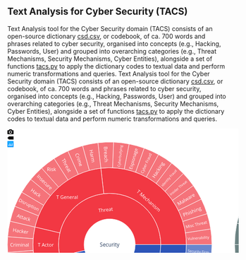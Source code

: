 ## Text Analysis for Cyber Security (TACS)

Text Analysis tool for the Cyber Security domain (TACS) consists of an open-source dictionary [csd.csv](csd.csv), or codebook, of ca. 700 words and phrases related to cyber security, organised into concepts (e.g., Hacking, Passwords, User) and grouped into overarching categories (e.g., Threat Mechanisms, Security Mechanisms, Cyber Entities), alongside a set of functions [tacs.py](tacs.py) to apply the dictionary codes to textual data and perform numeric transformations and queries.		 Text Analysis tool for the Cyber Security domain (TACS) consists of an open-source dictionary [csd.csv](csd.csv), or codebook, of ca. 700 words and phrases related to cyber security, organised into concepts (e.g., Hacking, Passwords, User) and grouped into overarching categories (e.g., Threat Mechanisms, Security Mechanisms, Cyber Entities), alongside a set of functions [tacs.py](tacs.py) to apply the dictionary codes to textual data and perform numeric transformations and queries.
<html>
<div id="17183908-bded-44b8-b2ec-45ca792be90b" class="plotly-graph-div js-plotly-plot" style="width:525px; height:100%;"><div class="plot-container plotly"><div class="svg-container" style="position: relative; width: 100%; height: 100%;"><svg class="main-svg" xmlns="http://www.w3.org/2000/svg" xmlns:xlink="http://www.w3.org/1999/xlink" width="980" height="525" style="background-color: white; background-position: initial initial; background-repeat: initial initial;"><defs id="defs-e4d3f1"><g class="clips"></g><g class="gradients"></g></defs><g class="bglayer"></g><g class="draglayer"></g><g class="layer-below"><g class="imagelayer"></g><g class="shapelayer"></g></g><g class="cartesianlayer"></g><g class="polarlayer"></g><g class="ternarylayer"></g><g class="geolayer"></g><g class="funnelarealayer"></g><g class="pielayer"></g><g class="treemaplayer"></g><g class="sunburstlayer"><g class="trace sunburst" stroke-linejoin="round" style="opacity: 1;"><g class="slice"><path class="surface" d="M232.1052631578947,262.5A0,0 0,1,0 232.1052631578947,262.5A0,0 0,1,0 232.1052631578947,262.5ZM290.1315789473684,262.5A58.02631578947368,58.02631578947368 0,1,1 174.07894736842104,262.5A58.02631578947368,58.02631578947368 0,1,1 290.1315789473684,262.5Z" style="pointer-events: all; stroke-width: 1px; fill: rgb(0, 0, 0); fill-opacity: 0; stroke: rgb(255, 255, 255); stroke-opacity: 1;"></path><g class="slicetext"><text data-notex="1" class="slicetext" text-anchor="middle" data-unformatted="Security" data-math="N" x="0" y="0" style="font-family: &quot;Open Sans&quot;, verdana, arial, sans-serif; font-size: 12px; fill: rgb(42, 63, 95); fill-opacity: 1; white-space: pre;" transform="translate(232.1052631578947,267.2734375)">Security</text></g></g><g class="slice cursor-pointer"><path class="surface" d="M290.1315789473684,262.5L348.1578947368421,262.5A116.05263157894736,116.05263157894736 0,1,0 119.10534686049985,288.94299932270627L175.60530500919728,275.72149966135316A58.02631578947368,58.02631578947368 0,1,1 290.1315789473684,262.5Z" style="pointer-events: all; stroke-width: 1px; fill: rgb(242, 56, 67); fill-opacity: 1; stroke: rgb(255, 255, 255); stroke-opacity: 1;"></path><g class="slicetext"><text data-notex="1" class="slicetext" text-anchor="middle" data-unformatted="Threat" data-math="N" x="0" y="0" style="font-family: &quot;Open Sans&quot;, verdana, arial, sans-serif; font-size: 11px; fill: rgb(255, 255, 255); fill-opacity: 1; white-space: pre;" transform="translate(223.44366408869288,187.4721519381339)rotate(-6.585365853658573)">Threat</text></g></g><g class="slice cursor-pointer"><path class="surface" d="M175.60530500919728,275.72149966135316L119.10534686049985,288.94299932270627A116.05263157894736,116.05263157894736 0,0,0 348.1578947368421,262.49999999999994L290.1315789473684,262.49999999999994A58.02631578947368,58.02631578947368 0,0,1 175.60530500919728,275.72149966135316Z" style="pointer-events: all; stroke-width: 1px; fill: rgb(44, 84, 184); fill-opacity: 1; stroke: rgb(255, 255, 255); stroke-opacity: 1;"></path><g class="slicetext"><text data-notex="1" class="slicetext" text-anchor="middle" data-unformatted="Safety" data-math="N" x="0" y="0" style="font-family: &quot;Open Sans&quot;, verdana, arial, sans-serif; font-size: 11px; fill: rgb(255, 255, 255); fill-opacity: 1; white-space: pre;" transform="translate(242.08724814487397,353.47300754947696)">Safety</text></g></g><g class="slice cursor-pointer"><path class="surface" d="M348.1578947368421,262.5L406.1842105263157,262.5A174.07894736842104,174.07894736842104 0,0,0 212.14129318393628,89.56960990104605L218.79594984192244,147.21307326736405A116.05263157894736,116.05263157894736 0,0,1 348.1578947368421,262.5Z" style="pointer-events: all; stroke-width: 1px; fill: rgb(242, 56, 67); fill-opacity: 1; stroke: rgb(255, 255, 255); stroke-opacity: 1;"></path><g class="slicetext"><text data-notex="1" class="slicetext" text-anchor="middle" data-unformatted="T Mechanism" data-math="N" x="0" y="0" style="font-family: &quot;Open Sans&quot;, verdana, arial, sans-serif; font-size: 11px; fill: rgb(255, 255, 255); fill-opacity: 1; white-space: pre;" transform="translate(317.98180969719647,166.13905608355222)rotate(41.70731707317077)">T Mechanism</text></g></g><g class="slice cursor-pointer"><path class="surface" d="M218.79594984192244,147.21307326736405L212.14129318393628,89.56960990104605A174.07894736842104,174.07894736842104 0,0,0 62.60538871180239,222.8355010159407L119.10534686049984,236.05700067729381A116.05263157894736,116.05263157894736 0,0,1 218.79594984192244,147.21307326736405Z" style="pointer-events: all; stroke-width: 1px; fill: rgb(242, 56, 67); fill-opacity: 1; stroke: rgb(255, 255, 255); stroke-opacity: 1;"></path><g class="slicetext"><text data-notex="1" class="slicetext" text-anchor="middle" data-unformatted="T General" data-math="N" x="0" y="0" style="font-family: &quot;Open Sans&quot;, verdana, arial, sans-serif; font-size: 11px; fill: rgb(255, 255, 255); fill-opacity: 1; white-space: pre;" transform="translate(135.58926520624524,158.70848002273834)">T General</text></g></g><g class="slice cursor-pointer"><path class="surface" d="M119.10534686049984,236.05700067729381L62.60538871180239,222.8355010159407A174.07894736842104,174.07894736842104 0,0,0 62.60538871180242,302.1644989840594L119.10534686049985,288.94299932270627A116.05263157894736,116.05263157894736 0,0,1 119.10534686049984,236.05700067729381Z" style="pointer-events: all; stroke-width: 1px; fill: rgb(242, 56, 67); fill-opacity: 1; stroke: rgb(255, 255, 255); stroke-opacity: 1;"></path><g class="slicetext"><text data-notex="1" class="slicetext" text-anchor="middle" data-unformatted="T Actor" data-math="N" x="0" y="0" style="font-family: &quot;Open Sans&quot;, verdana, arial, sans-serif; font-size: 11px; fill: rgb(255, 255, 255); fill-opacity: 1; white-space: pre;" transform="translate(87.03947368421052,267.00781250000006)">T Actor</text></g></g><g class="slice cursor-pointer"><path class="surface" d="M119.10534686049985,288.94299932270627L62.60538871180242,302.1644989840594A174.07894736842104,174.07894736842104 0,0,0 290.94688554400653,426.33266887854734L271.3330114153026,371.72177925236485A116.05263157894736,116.05263157894736 0,0,1 119.10534686049985,288.94299932270627Z" style="pointer-events: all; stroke-width: 1px; fill: rgb(44, 84, 184); fill-opacity: 1; stroke: rgb(255, 255, 255); stroke-opacity: 1;"></path><g class="slicetext"><text data-notex="1" class="slicetext" text-anchor="middle" data-unformatted="S Mechanism" data-math="N" x="0" y="0" style="font-family: &quot;Open Sans&quot;, verdana, arial, sans-serif; font-size: 11px; fill: rgb(255, 255, 255); fill-opacity: 1; white-space: pre;" transform="translate(166.18205927744182,383.7307716448466)rotate(28.536585365853625)">S Mechanism</text></g></g><g class="slice cursor-pointer"><path class="surface" d="M271.3330114153026,371.72177925236485L290.94688554400653,426.33266887854734A174.07894736842104,174.07894736842104 0,0,0 398.0715035116675,315.0232042028208L342.74942339374326,297.5154694685472A116.05263157894736,116.05263157894736 0,0,1 271.3330114153026,371.72177925236485Z" style="pointer-events: all; stroke-width: 1px; fill: rgb(44, 84, 184); fill-opacity: 1; stroke: rgb(255, 255, 255); stroke-opacity: 1;"></path><g class="slicetext"><text data-notex="1" class="slicetext" text-anchor="middle" data-unformatted="S General" data-math="N" x="0" y="0" style="font-family: &quot;Open Sans&quot;, verdana, arial, sans-serif; font-size: 11px; fill: rgb(255, 255, 255); fill-opacity: 1; white-space: pre;" transform="translate(336.62829696642996,367.60114567413757)">S General</text></g></g><g class="slice cursor-pointer"><path class="surface" d="M342.74942339374326,297.5154694685472L398.0715035116675,315.0232042028208A174.07894736842104,174.07894736842104 0,0,0 406.1842105263157,262.4999999999999L348.1578947368421,262.49999999999994A116.05263157894736,116.05263157894736 0,0,1 342.74942339374326,297.5154694685472Z" style="pointer-events: all; stroke-width: 1px; fill: rgb(44, 84, 184); fill-opacity: 1; stroke: rgb(255, 255, 255); stroke-opacity: 1;"></path><g class="slicetext"><text data-notex="1" class="slicetext" text-anchor="middle" data-unformatted="S Actor" data-math="N" x="0" y="0" style="font-family: &quot;Open Sans&quot;, verdana, arial, sans-serif; font-size: 11px; fill: rgb(255, 255, 255); fill-opacity: 1; white-space: pre;" transform="translate(381.36039065583714,290.0616824647676)">S Actor</text></g></g><g class="slice"><path class="surface" d="M406.1842105263157,262.5L464.2105263157894,262.5A232.1052631578947,232.1052631578947 0,0,0 461.4903509932282,227.06929771551387L404.14407903439485,235.92697328663542A174.07894736842104,174.07894736842104 0,0,1 406.1842105263157,262.5Z" style="pointer-events: all; stroke-width: 1px; fill: rgb(242, 56, 67); fill-opacity: 1; stroke: rgb(255, 255, 255); stroke-opacity: 1; opacity: 0.7;"></path><g class="slicetext"><text data-notex="1" class="slicetext" text-anchor="middle" data-unformatted="Vulnerability " data-math="N" x="0" y="0" style="font-family: &quot;Open Sans&quot;, verdana, arial, sans-serif; font-size: 11px; fill: rgb(255, 255, 255); fill-opacity: 1; white-space: pre;" transform="translate(434.8371974787005,250.42229852428466)scale(0.7712643327585187)rotate(-4.3902439024390105)">Vulnerability </text></g></g><g class="slice"><path class="surface" d="M404.14407903439485,235.92697328663542L461.4903509932282,227.06929771551387A232.1052631578947,232.1052631578947 0,0,0 453.3935836295917,192.46906106290538L398.0715035116675,209.97679579717902A174.07894736842104,174.07894736842104 0,0,1 404.14407903439485,235.92697328663542Z" style="pointer-events: all; stroke-width: 1px; fill: rgb(242, 56, 67); fill-opacity: 1; stroke: rgb(255, 255, 255); stroke-opacity: 1; opacity: 0.7;"></path><g class="slicetext"><text data-notex="1" class="slicetext" text-anchor="middle" data-unformatted="Misc Threat " data-math="N" x="0" y="0" style="font-family: &quot;Open Sans&quot;, verdana, arial, sans-serif; font-size: 11px; fill: rgb(255, 255, 255); fill-opacity: 1; white-space: pre;" transform="translate(430.67726945889325,219.89464122292756)scale(0.8342595286986969)rotate(-13.170731707317032)">Misc Threat </text></g></g><g class="slice"><path class="surface" d="M398.0715035116675,209.97679579717902L453.3935836295917,192.46906106290538A232.1052631578947,232.1052631578947 0,0,0 440.1100055893818,159.51029026351094L388.10881998151,185.2577176976332A174.07894736842104,174.07894736842104 0,0,1 398.0715035116675,209.97679579717902Z" style="pointer-events: all; stroke-width: 1px; fill: rgb(242, 56, 67); fill-opacity: 1; stroke: rgb(255, 255, 255); stroke-opacity: 1; opacity: 0.7;"></path><g class="slicetext"><text data-notex="1" class="slicetext" text-anchor="middle" data-unformatted="Phishing " data-math="N" x="0" y="0" style="font-family: &quot;Open Sans&quot;, verdana, arial, sans-serif; font-size: 11px; fill: rgb(255, 255, 255); fill-opacity: 1; white-space: pre;" transform="translate(422.09878461540353,190.78589371281282)rotate(-21.951219512195166)">Phishing </text></g></g><g class="slice"><path class="surface" d="M388.10881998151,185.2577176976332L440.1100055893818,159.51029026351094A232.1052631578947,232.1052631578947 0,0,0 421.9509726832223,128.96551097030965L374.4895453018904,162.34913322773224A174.07894736842104,174.07894736842104 0,0,1 388.10881998151,185.2577176976332Z" style="pointer-events: all; stroke-width: 1px; fill: rgb(242, 56, 67); fill-opacity: 1; stroke: rgb(255, 255, 255); stroke-opacity: 1; opacity: 0.7;"></path><g class="slicetext"><text data-notex="1" class="slicetext" text-anchor="middle" data-unformatted="Malware " data-math="N" x="0" y="0" style="font-family: &quot;Open Sans&quot;, verdana, arial, sans-serif; font-size: 11px; fill: rgb(255, 255, 255); fill-opacity: 1; white-space: pre;" transform="translate(408.9241510098449,162.62450257249662)rotate(-30.731707317073187)">Malware </text></g></g><g class="slice"><path class="surface" d="M374.4895453018904,162.34913322773224L421.9509726832223,128.96551097030965A232.1052631578947,232.1052631578947 0,0,0 399.34211725155103,101.5506669213797L357.53290372813694,141.78800019103477A174.07894736842104,174.07894736842104 0,0,1 374.4895453018904,162.34913322773224Z" style="pointer-events: all; stroke-width: 1px; fill: rgb(242, 56, 67); fill-opacity: 1; stroke: rgb(255, 255, 255); stroke-opacity: 1; opacity: 0.7;"></path><g class="slicetext"><text data-notex="1" class="slicetext" text-anchor="middle" data-unformatted="Insider Threat " data-math="N" x="0" y="0" style="font-family: &quot;Open Sans&quot;, verdana, arial, sans-serif; font-size: 11px; fill: rgb(255, 255, 255); fill-opacity: 1; white-space: pre;" transform="translate(390.7357389786123,135.68303759988248)scale(0.6853716861606024)rotate(-39.51219512195121)">Insider Threat </text></g></g><g class="slice"><path class="surface" d="M357.53290372813694,141.78800019103477L399.34211725155103,101.5506669213797A232.1052631578947,232.1052631578947 0,0,0 372.81337170330914,77.90833882548367L337.63634456695553,124.05625411911277A174.07894736842104,174.07894736842104 0,0,1 357.53290372813694,141.78800019103477Z" style="pointer-events: all; stroke-width: 1px; fill: rgb(242, 56, 67); fill-opacity: 1; stroke: rgb(255, 255, 255); stroke-opacity: 1; opacity: 0.7;"></path><g class="slicetext"><text data-notex="1" class="slicetext" text-anchor="middle" data-unformatted="Identity Fraud " data-math="N" x="0" y="0" style="font-family: &quot;Open Sans&quot;, verdana, arial, sans-serif; font-size: 11px; fill: rgb(255, 255, 255); fill-opacity: 1; white-space: pre;" transform="translate(369.51061387328957,112.9475311476847)scale(0.6831043200319636)rotate(-48.29268292682923)">Identity Fraud </text></g></g><g class="slice"><path class="surface" d="M337.63634456695553,124.05625411911277L372.81337170330914,77.90833882548367A232.1052631578947,232.1052631578947 0,0,0 342.98654734942517,58.59268281488127L315.26622630154253,109.56951211116095A174.07894736842104,174.07894736842104 0,0,1 337.63634456695553,124.05625411911277Z" style="pointer-events: all; stroke-width: 1px; fill: rgb(242, 56, 67); fill-opacity: 1; stroke: rgb(255, 255, 255); stroke-opacity: 1; opacity: 0.7;"></path><g class="slicetext"><text data-notex="1" class="slicetext" text-anchor="middle" data-unformatted="Hacking " data-math="N" x="0" y="0" style="font-family: &quot;Open Sans&quot;, verdana, arial, sans-serif; font-size: 11px; fill: rgb(255, 255, 255); fill-opacity: 1; white-space: pre;" transform="translate(346.24481158264274,94.5411544032716)rotate(-57.073170731707364)">Hacking </text></g></g><g class="slice"><path class="surface" d="M315.26622630154253,109.56951211116095L342.98654734942517,58.59268281488127A232.1052631578947,232.1052631578947 0,0,0 310.56075967271033,44.05644149527018L290.9468855440064,98.66733112145263A174.07894736842104,174.07894736842104 0,0,1 315.26622630154253,109.56951211116095Z" style="pointer-events: all; stroke-width: 1px; fill: rgb(242, 56, 67); fill-opacity: 1; stroke: rgb(255, 255, 255); stroke-opacity: 1; opacity: 0.7;"></path><g class="slicetext"><text data-notex="1" class="slicetext" text-anchor="middle" data-unformatted="Cyber Fraud " data-math="N" x="0" y="0" style="font-family: &quot;Open Sans&quot;, verdana, arial, sans-serif; font-size: 11px; fill: rgb(255, 255, 255); fill-opacity: 1; white-space: pre;" transform="translate(318.4078733966647,78.65779727973928)scale(0.786937041611538)rotate(-65.85365853658539)">Cyber Fraud </text></g></g><g class="slice"><path class="surface" d="M290.9468855440064,98.66733112145263L310.56075967271033,44.05644149527018A232.1052631578947,232.1052631578947 0,0,0 276.29604165348354,34.64033204283527L265.24834702958634,91.60524903212644A174.07894736842104,174.07894736842104 0,0,1 290.9468855440064,98.66733112145263Z" style="pointer-events: all; stroke-width: 1px; fill: rgb(242, 56, 67); fill-opacity: 1; stroke: rgb(255, 255, 255); stroke-opacity: 1; opacity: 0.7;"></path><g class="slicetext"><text data-notex="1" class="slicetext" text-anchor="middle" data-unformatted="Espionage " data-math="N" x="0" y="0" style="font-family: &quot;Open Sans&quot;, verdana, arial, sans-serif; font-size: 11px; fill: rgb(255, 255, 255); fill-opacity: 1; white-space: pre;" transform="translate(289.97696419779476,67.82890237213279)scale(0.9358752458842456)rotate(-74.6341463414634)">Espionage </text></g></g><g class="slice"><path class="surface" d="M265.24834702958634,91.60524903212644L276.29604165348354,34.64033204283527A232.1052631578947,232.1052631578947 0,0,0 240.99552924068715,30.56506008241729L238.77296271998904,88.54879506181297A174.07894736842104,174.07894736842104 0,0,1 265.24834702958634,91.60524903212644Z" style="pointer-events: all; stroke-width: 1px; fill: rgb(242, 56, 67); fill-opacity: 1; stroke: rgb(255, 255, 255); stroke-opacity: 1; opacity: 0.7;"></path><g class="slicetext"><text data-notex="1" class="slicetext" text-anchor="middle" data-unformatted="Cyberbullying " data-math="N" x="0" y="0" style="font-family: &quot;Open Sans&quot;, verdana, arial, sans-serif; font-size: 11px; fill: rgb(255, 255, 255); fill-opacity: 1; white-space: pre;" transform="translate(258.56811546035914,61.1399467317939)scale(0.7089008540323118)rotate(-83.41463414634143)">Cyberbullying </text></g></g><g class="slice"><path class="surface" d="M238.77296271998904,88.54879506181297L240.99552924068715,30.56506008241729A232.1052631578947,232.1052631578947 0,0,0 205.48663652595025,31.926146534728048L212.14129318393637,89.56960990104605A174.07894736842104,174.07894736842104 0,0,1 238.77296271998904,88.54879506181297Z" style="pointer-events: all; stroke-width: 1px; fill: rgb(242, 56, 67); fill-opacity: 1; stroke: rgb(255, 255, 255); stroke-opacity: 1; opacity: 0.7;"></path><g class="slicetext"><text data-notex="1" class="slicetext" text-anchor="middle" data-unformatted="Breach " data-math="N" x="0" y="0" style="font-family: &quot;Open Sans&quot;, verdana, arial, sans-serif; font-size: 11px; fill: rgb(255, 255, 255); fill-opacity: 1; white-space: pre;" transform="translate(219.82528650889512,59.82117993816758)rotate(87.80487804878055)">Breach </text></g></g><g class="slice"><path class="surface" d="M212.14129318393628,89.56960990104605L205.48663652595013,31.926146534728076A232.1052631578947,232.1052631578947 0,0,0 170.60166185856428,38.69168868692887L185.97756218339688,94.64376651519666A174.07894736842104,174.07894736842104 0,0,1 212.14129318393628,89.56960990104605Z" style="pointer-events: all; stroke-width: 1px; fill: rgb(242, 56, 67); fill-opacity: 1; stroke: rgb(255, 255, 255); stroke-opacity: 1; opacity: 0.7;"></path><g class="slicetext"><text data-notex="1" class="slicetext" text-anchor="middle" data-unformatted="Harm " data-math="N" x="0" y="0" style="font-family: &quot;Open Sans&quot;, verdana, arial, sans-serif; font-size: 11px; fill: rgb(255, 255, 255); fill-opacity: 1; white-space: pre;" transform="translate(189.03925103326085,64.11652464994586)rotate(79.02439024390242)">Harm </text></g></g><g class="slice"><path class="surface" d="M185.97756218339688,94.64376651519666L170.60166185856428,38.69168868692887A232.1052631578947,232.1052631578947 0,0,0 137.1582794775995,50.703107965179726L160.8950253976733,103.6523309738848A174.07894736842104,174.07894736842104 0,0,1 185.97756218339688,94.64376651519666Z" style="pointer-events: all; stroke-width: 1px; fill: rgb(242, 56, 67); fill-opacity: 1; stroke: rgb(255, 255, 255); stroke-opacity: 1; opacity: 0.7;"></path><g class="slicetext"><text data-notex="1" class="slicetext" text-anchor="middle" data-unformatted="Crime " data-math="N" x="0" y="0" style="font-family: &quot;Open Sans&quot;, verdana, arial, sans-serif; font-size: 11px; fill: rgb(255, 255, 255); fill-opacity: 1; white-space: pre;" transform="translate(159.25507289724982,72.99934737338182)rotate(70.2439024390244)">Crime </text></g></g><g class="slice"><path class="surface" d="M160.8950253976733,103.6523309738848L137.1582794775995,50.703107965179726A232.1052631578947,232.1052631578947 0,0,0 105.94037392076922,67.67886688200528L137.48159623005057,116.38415016150395A174.07894736842104,174.07894736842104 0,0,1 160.8950253976733,103.6523309738848Z" style="pointer-events: all; stroke-width: 1px; fill: rgb(242, 56, 67); fill-opacity: 1; stroke: rgb(255, 255, 255); stroke-opacity: 1; opacity: 0.7;"></path><g class="slicetext"><text data-notex="1" class="slicetext" text-anchor="middle" data-unformatted="Threat " data-math="N" x="0" y="0" style="font-family: &quot;Open Sans&quot;, verdana, arial, sans-serif; font-size: 11px; fill: rgb(255, 255, 255); fill-opacity: 1; white-space: pre;" transform="translate(131.17258599638382,86.32397036461661)rotate(61.463414634146375)">Threat </text></g></g><g class="slice"><path class="surface" d="M137.48159623005057,116.38415016150395L105.94037392076922,67.67886688200528A232.1052631578947,232.1052631578947 0,0,0 77.67966643525565,89.2210680363813L116.28606561591542,132.54080102728597A174.07894736842104,174.07894736842104 0,0,1 137.48159623005057,116.38415016150395Z" style="pointer-events: all; stroke-width: 1px; fill: rgb(242, 56, 67); fill-opacity: 1; stroke: rgb(255, 255, 255); stroke-opacity: 1; opacity: 0.7;"></path><g class="slicetext"><text data-notex="1" class="slicetext" text-anchor="middle" data-unformatted="Risk " data-math="N" x="0" y="0" style="font-family: &quot;Open Sans&quot;, verdana, arial, sans-serif; font-size: 11px; fill: rgb(255, 255, 255); fill-opacity: 1; white-space: pre;" transform="translate(101.40236389464579,95.54175027557915)">Risk </text></g></g><g class="slice"><path class="surface" d="M116.28606561591542,132.54080102728597L77.67966643525565,89.2210680363813A232.1052631578947,232.1052631578947 0,0,0 53.03856405185434,114.82478049157214L97.80523882836442,151.74358536867908A174.07894736842104,174.07894736842104 0,0,1 116.28606561591542,132.54080102728597Z" style="pointer-events: all; stroke-width: 1px; fill: rgb(242, 56, 67); fill-opacity: 1; stroke: rgb(255, 255, 255); stroke-opacity: 1; opacity: 0.7;"></path><g class="slicetext"><text data-notex="1" class="slicetext" text-anchor="middle" data-unformatted="Insecure " data-math="N" x="0" y="0" style="font-family: &quot;Open Sans&quot;, verdana, arial, sans-serif; font-size: 11px; fill: rgb(255, 255, 255); fill-opacity: 1; white-space: pre;" transform="translate(82.69081599799541,124.95933206064704)rotate(43.90243902439022)">Insecure </text></g></g><g class="slice"><path class="surface" d="M97.80523882836442,151.74358536867908L53.03856405185434,114.82478049157214A232.1052631578947,232.1052631578947 0,0,0 32.5946333256023,143.8898749283285L82.47229078367539,173.54240619624636A174.07894736842104,174.07894736842104 0,0,1 97.80523882836442,151.74358536867908Z" style="pointer-events: all; stroke-width: 1px; fill: rgb(242, 56, 67); fill-opacity: 1; stroke: rgb(255, 255, 255); stroke-opacity: 1; opacity: 0.7;"></path><g class="slicetext"><text data-notex="1" class="slicetext" text-anchor="middle" data-unformatted="Hack " data-math="N" x="0" y="0" style="font-family: &quot;Open Sans&quot;, verdana, arial, sans-serif; font-size: 11px; fill: rgb(255, 255, 255); fill-opacity: 1; white-space: pre;" transform="translate(63.5335769217223,149.44057382962288)rotate(35.1219512195122)">Hack </text></g></g><g class="slice"><path class="surface" d="M82.47229078367539,173.54240619624636L32.5946333256023,143.8898749283285A232.1052631578947,232.1052631578947 0,0,0 16.827062665250708,175.7350901674846L70.64661278841169,197.42631762561345A174.07894736842104,174.07894736842104 0,0,1 82.47229078367539,173.54240619624636Z" style="pointer-events: all; stroke-width: 1px; fill: rgb(242, 56, 67); fill-opacity: 1; stroke: rgb(255, 255, 255); stroke-opacity: 1; opacity: 0.7;"></path><g class="slicetext"><text data-notex="1" class="slicetext" text-anchor="middle" data-unformatted="Disruption " data-math="N" x="0" y="0" style="font-family: &quot;Open Sans&quot;, verdana, arial, sans-serif; font-size: 11px; fill: rgb(255, 255, 255); fill-opacity: 1; white-space: pre;" transform="translate(48.284597421768396,176.15221411866406)scale(0.92793663674548)rotate(26.341463414634177)">Disruption </text></g></g><g class="slice"><path class="surface" d="M70.64661278841169,197.42631762561345L16.827062665250708,175.7350901674846A232.1052631578947,232.1052631578947 0,0,0 6.105430563105017,209.6140013545874L62.60538871180242,222.83550101594057A174.07894736842104,174.07894736842104 0,0,1 70.64661278841169,197.42631762561345Z" style="pointer-events: all; stroke-width: 1px; fill: rgb(242, 56, 67); fill-opacity: 1; stroke: rgb(255, 255, 255); stroke-opacity: 1; opacity: 0.7;"></path><g class="slicetext"><text data-notex="1" class="slicetext" text-anchor="middle" data-unformatted="Attack " data-math="N" x="0" y="0" style="font-family: &quot;Open Sans&quot;, verdana, arial, sans-serif; font-size: 11px; fill: rgb(255, 255, 255); fill-opacity: 1; white-space: pre;" transform="translate(37.219460278559,205.55280672875696)rotate(17.560975609756156)">Attack </text></g></g><g class="slice"><path class="surface" d="M62.60538871180239,222.8355010159407L6.10543056310496,209.6140013545876A232.1052631578947,232.1052631578947 0,0,0 0.681042988405494,244.732515525845L58.5370980307778,249.17438664438373A174.07894736842104,174.07894736842104 0,0,1 62.60538871180239,222.8355010159407Z" style="pointer-events: all; stroke-width: 1px; fill: rgb(242, 56, 67); fill-opacity: 1; stroke: rgb(255, 255, 255); stroke-opacity: 1; opacity: 0.7;"></path><g class="slicetext"><text data-notex="1" class="slicetext" text-anchor="middle" data-unformatted="Hacker " data-math="N" x="0" y="0" style="font-family: &quot;Open Sans&quot;, verdana, arial, sans-serif; font-size: 11px; fill: rgb(255, 255, 255); fill-opacity: 1; white-space: pre;" transform="translate(30.794621678057812,235.9669308461709)rotate(8.780487804878021)">Hacker </text></g></g><g class="slice"><path class="surface" d="M58.5370980307778,249.17438664438373L0.681042988405494,244.732515525845A232.1052631578947,232.1052631578947 0,0,0 0.681042988405494,280.267484474155L58.5370980307778,275.82561335561627A174.07894736842104,174.07894736842104 0,0,1 58.5370980307778,249.17438664438373Z" style="pointer-events: all; stroke-width: 1px; fill: rgb(242, 56, 67); fill-opacity: 1; stroke: rgb(255, 255, 255); stroke-opacity: 1; opacity: 0.7;"></path><g class="slicetext"><text data-notex="1" class="slicetext" text-anchor="middle" data-unformatted="Criminal " data-math="N" x="0" y="0" style="font-family: &quot;Open Sans&quot;, verdana, arial, sans-serif; font-size: 11px; fill: rgb(255, 255, 255); fill-opacity: 1; white-space: pre;" transform="translate(29.078956449646796,267.00781250000006)">Criminal </text></g></g><g class="slice"><path class="surface" d="M58.5370980307778,275.82561335561627L0.681042988405494,280.267484474155A232.1052631578947,232.1052631578947 0,0,0 6.10543056310496,315.3859986454124L62.60538871180239,302.1644989840593A174.07894736842104,174.07894736842104 0,0,1 58.5370980307778,275.82561335561627Z" style="pointer-events: all; stroke-width: 1px; fill: rgb(242, 56, 67); fill-opacity: 1; stroke: rgb(255, 255, 255); stroke-opacity: 1; opacity: 0.7;"></path><g class="slicetext"><text data-notex="1" class="slicetext" text-anchor="middle" data-unformatted="Attacker " data-math="N" x="0" y="0" style="font-family: &quot;Open Sans&quot;, verdana, arial, sans-serif; font-size: 11px; fill: rgb(255, 255, 255); fill-opacity: 1; white-space: pre;" transform="translate(32.14497452255179,297.94703162123005)rotate(-8.780487804878021)">Attacker </text></g></g><g class="slice"><path class="surface" d="M62.60538871180242,302.1644989840594L6.1054305631049886,315.38599864541254A232.1052631578947,232.1052631578947 0,0,0 16.82706266525068,349.26490983251534L70.64661278841166,327.5736823743865A174.07894736842104,174.07894736842104 0,0,1 62.60538871180242,302.1644989840594Z" style="pointer-events: all; stroke-width: 1px; fill: rgb(44, 84, 184); fill-opacity: 1; stroke: rgb(255, 255, 255); stroke-opacity: 1; opacity: 0.7;"></path><g class="slicetext"><text data-notex="1" class="slicetext" text-anchor="middle" data-unformatted="Updates " data-math="N" x="0" y="0" style="font-family: &quot;Open Sans&quot;, verdana, arial, sans-serif; font-size: 11px; fill: rgb(255, 255, 255); fill-opacity: 1; white-space: pre;" transform="translate(39.90268862892195,328.05435793469826)rotate(-17.560975609756156)">Updates </text></g></g><g class="slice"><path class="surface" d="M70.64661278841166,327.5736823743865L16.82706266525068,349.26490983251534A232.1052631578947,232.1052631578947 0,0,0 32.594633325602274,381.1101250716714L82.47229078367536,351.4575938037536A174.07894736842104,174.07894736842104 0,0,1 70.64661278841166,327.5736823743865Z" style="pointer-events: all; stroke-width: 1px; fill: rgb(44, 84, 184); fill-opacity: 1; stroke: rgb(255, 255, 255); stroke-opacity: 1; opacity: 0.7;"></path><g class="slicetext"><text data-notex="1" class="slicetext" text-anchor="middle" data-unformatted="Training " data-math="N" x="0" y="0" style="font-family: &quot;Open Sans&quot;, verdana, arial, sans-serif; font-size: 11px; fill: rgb(255, 255, 255); fill-opacity: 1; white-space: pre;" transform="translate(52.16227286929539,356.6255623148423)rotate(-26.341463414634177)">Training </text></g></g><g class="slice"><path class="surface" d="M82.47229078367536,351.4575938037536L32.594633325602274,381.1101250716714A232.1052631578947,232.1052631578947 0,0,0 53.03856405185431,410.17521950842786L97.8052388283644,373.25641463132087A174.07894736842104,174.07894736842104 0,0,1 82.47229078367536,351.4575938037536Z" style="pointer-events: all; stroke-width: 1px; fill: rgb(44, 84, 184); fill-opacity: 1; stroke: rgb(255, 255, 255); stroke-opacity: 1; opacity: 0.7;"></path><g class="slicetext"><text data-notex="1" class="slicetext" text-anchor="middle" data-unformatted="Security Software " data-math="N" x="0" y="0" style="font-family: &quot;Open Sans&quot;, verdana, arial, sans-serif; font-size: 11px; fill: rgb(255, 255, 255); fill-opacity: 1; white-space: pre;" transform="translate(67.42945184101897,381.3618095286509)scale(0.5500443397114239)rotate(-35.1219512195122)">Security Software </text></g></g><g class="slice"><path class="surface" d="M97.8052388283644,373.25641463132087L53.03856405185431,410.17521950842786A232.1052631578947,232.1052631578947 0,0,0 77.6796664352556,435.7789319636187L116.28606561591536,392.45919897271403A174.07894736842104,174.07894736842104 0,0,1 97.8052388283644,373.25641463132087Z" style="pointer-events: all; stroke-width: 1px; fill: rgb(44, 84, 184); fill-opacity: 1; stroke: rgb(255, 255, 255); stroke-opacity: 1; opacity: 0.7;"></path><g class="slicetext"><text data-notex="1" class="slicetext" text-anchor="middle" data-unformatted="Regulatory " data-math="N" x="0" y="0" style="font-family: &quot;Open Sans&quot;, verdana, arial, sans-serif; font-size: 11px; fill: rgb(255, 255, 255); fill-opacity: 1; white-space: pre;" transform="translate(88.56058454994333,406.16956109371677)scale(0.8825734541177408)rotate(-43.90243902439022)">Regulatory </text></g></g><g class="slice"><path class="surface" d="M116.28606561591536,392.45919897271403L77.6796664352556,435.7789319636187A232.1052631578947,232.1052631578947 0,0,0 105.94037392076923,457.3211331179947L137.4815962300506,408.61584983849605A174.07894736842104,174.07894736842104 0,0,1 116.28606561591536,392.45919897271403Z" style="pointer-events: all; stroke-width: 1px; fill: rgb(44, 84, 184); fill-opacity: 1; stroke: rgb(255, 255, 255); stroke-opacity: 1; opacity: 0.7;"></path><g class="slicetext"><text data-notex="1" class="slicetext" text-anchor="middle" data-unformatted="Patching " data-math="N" x="0" y="0" style="font-family: &quot;Open Sans&quot;, verdana, arial, sans-serif; font-size: 11px; fill: rgb(255, 255, 255); fill-opacity: 1; white-space: pre;" transform="translate(112.60844447429979,426.7009370412128)rotate(-52.682926829268354)">Patching </text></g></g><g class="slice"><path class="surface" d="M137.4815962300506,408.61584983849605L105.94037392076923,457.3211331179947A232.1052631578947,232.1052631578947 0,0,0 137.15827947759965,474.2968920348203L160.8950253976734,421.3476690261152A174.07894736842104,174.07894736842104 0,0,1 137.4815962300506,408.61584983849605Z" style="pointer-events: all; stroke-width: 1px; fill: rgb(44, 84, 184); fill-opacity: 1; stroke: rgb(255, 255, 255); stroke-opacity: 1; opacity: 0.7;"></path><g class="slicetext"><text data-notex="1" class="slicetext" text-anchor="middle" data-unformatted="Password " data-math="N" x="0" y="0" style="font-family: &quot;Open Sans&quot;, verdana, arial, sans-serif; font-size: 11px; fill: rgb(255, 255, 255); fill-opacity: 1; white-space: pre;" transform="translate(139.0691519446153,443.0266866393679)rotate(-61.463414634146375)">Password </text></g></g><g class="slice"><path class="surface" d="M160.8950253976734,421.3476690261152L137.15827947759965,474.2968920348203A232.1052631578947,232.1052631578947 0,0,0 170.6016618585645,486.30831131307116L185.97756218339705,430.3562334848034A174.07894736842104,174.07894736842104 0,0,1 160.8950253976734,421.3476690261152Z" style="pointer-events: all; stroke-width: 1px; fill: rgb(44, 84, 184); fill-opacity: 1; stroke: rgb(255, 255, 255); stroke-opacity: 1; opacity: 0.7;"></path><g class="slicetext"><text data-notex="1" class="slicetext" text-anchor="middle" data-unformatted="Encryption " data-math="N" x="0" y="0" style="font-family: &quot;Open Sans&quot;, verdana, arial, sans-serif; font-size: 11px; fill: rgb(255, 255, 255); fill-opacity: 1; white-space: pre;" transform="translate(167.28377527834527,454.96864182288726)scale(0.8987843410591321)rotate(-70.2439024390244)">Encryption </text></g></g><g class="slice"><path class="surface" d="M185.97756218339705,430.3562334848034L170.6016618585645,486.30831131307116A232.1052631578947,232.1052631578947 0,0,0 205.4866365259505,493.073853465272L212.14129318393657,435.430390098954A174.07894736842104,174.07894736842104 0,0,1 185.97756218339705,430.3562334848034Z" style="pointer-events: all; stroke-width: 1px; fill: rgb(44, 84, 184); fill-opacity: 1; stroke: rgb(255, 255, 255); stroke-opacity: 1; opacity: 0.7;"></path><g class="slicetext"><text data-notex="1" class="slicetext" text-anchor="middle" data-unformatted="Encoding " data-math="N" x="0" y="0" style="font-family: &quot;Open Sans&quot;, verdana, arial, sans-serif; font-size: 11px; fill: rgb(255, 255, 255); fill-opacity: 1; white-space: pre;" transform="translate(197.87430200650493,462.6807333915225)rotate(-79.02439024390253)">Encoding </text></g></g><g class="slice"><path class="surface" d="M212.14129318393657,435.430390098954L205.4866365259505,493.073853465272A232.1052631578947,232.1052631578947 0,0,0 240.99552924068752,494.4349399175827L238.77296271998932,436.45120493818706A174.07894736842104,174.07894736842104 0,0,1 212.14129318393657,435.430390098954Z" style="pointer-events: all; stroke-width: 1px; fill: rgb(44, 84, 184); fill-opacity: 1; stroke: rgb(255, 255, 255); stroke-opacity: 1; opacity: 0.7;"></path><g class="slicetext"><text data-notex="1" class="slicetext" text-anchor="middle" data-unformatted="Authentication " data-math="N" x="0" y="0" style="font-family: &quot;Open Sans&quot;, verdana, arial, sans-serif; font-size: 11px; fill: rgb(255, 255, 255); fill-opacity: 1; white-space: pre;" transform="translate(227.34976834814347,465.5358704879649)scale(0.6710180912089054)rotate(-87.80487804878055)">Authentication </text></g></g><g class="slice"><path class="surface" d="M238.77296271998932,436.45120493818706L240.99552924068752,494.4349399175827A232.1052631578947,232.1052631578947 0,0,0 276.296041653484,490.3596679571647L265.2483470295867,433.3947509678735A174.07894736842104,174.07894736842104 0,0,1 238.77296271998932,436.45120493818706Z" style="pointer-events: all; stroke-width: 1px; fill: rgb(44, 84, 184); fill-opacity: 1; stroke: rgb(255, 255, 255); stroke-opacity: 1; opacity: 0.7;"></path><g class="slicetext"><text data-notex="1" class="slicetext" text-anchor="middle" data-unformatted="Anti-Malware " data-math="N" x="0" y="0" style="font-family: &quot;Open Sans&quot;, verdana, arial, sans-serif; font-size: 11px; fill: rgb(255, 255, 255); fill-opacity: 1; white-space: pre;" transform="translate(252.098212034792,464.60496377766594)scale(0.735845233419676)rotate(83.41463414634131)">Anti-Malware </text></g></g><g class="slice"><path class="surface" d="M265.2483470295867,433.3947509678735L276.296041653484,490.3596679571647A232.1052631578947,232.1052631578947 0,0,0 310.56075967271084,480.9435585047296L290.9468855440068,426.3326688785472A174.07894736842104,174.07894736842104 0,0,1 265.2483470295867,433.3947509678735Z" style="pointer-events: all; stroke-width: 1px; fill: rgb(44, 84, 184); fill-opacity: 1; stroke: rgb(255, 255, 255); stroke-opacity: 1; opacity: 0.7;"></path><g class="slicetext"><text data-notex="1" class="slicetext" text-anchor="middle" data-unformatted="Access Control " data-math="N" x="0" y="0" style="font-family: &quot;Open Sans&quot;, verdana, arial, sans-serif; font-size: 11px; fill: rgb(255, 255, 255); fill-opacity: 1; white-space: pre;" transform="translate(283.02948983173803,459.10342652159505)scale(0.6638270165855774)rotate(74.63414634146329)">Access Control </text></g></g><g class="slice"><path class="surface" d="M290.94688554400653,426.33266887854734L310.56075967271045,480.94355850472976A232.1052631578947,232.1052631578947 0,0,0 342.9865473494254,466.4073171851186L315.2662263015427,415.43048788883897A174.07894736842104,174.07894736842104 0,0,1 290.94688554400653,426.33266887854734Z" style="pointer-events: all; stroke-width: 1px; fill: rgb(44, 84, 184); fill-opacity: 1; stroke: rgb(255, 255, 255); stroke-opacity: 1; opacity: 0.7;"></path><g class="slicetext"><text data-notex="1" class="slicetext" text-anchor="middle" data-unformatted="Resilience " data-math="N" x="0" y="0" style="font-family: &quot;Open Sans&quot;, verdana, arial, sans-serif; font-size: 11px; fill: rgb(255, 255, 255); fill-opacity: 1; white-space: pre;" transform="translate(311.2217325174855,449.54687458540803)scale(0.9585460043710252)rotate(65.85365853658527)">Resilience </text></g></g><g class="slice"><path class="surface" d="M315.2662263015427,415.43048788883897L342.9865473494254,466.4073171851186A232.1052631578947,232.1052631578947 0,0,0 372.8133717033093,447.09166117451616L337.6363445669557,400.94374588088715A174.07894736842104,174.07894736842104 0,0,1 315.2662263015427,415.43048788883897Z" style="pointer-events: all; stroke-width: 1px; fill: rgb(44, 84, 184); fill-opacity: 1; stroke: rgb(255, 255, 255); stroke-opacity: 1; opacity: 0.7;"></path><g class="slicetext"><text data-notex="1" class="slicetext" text-anchor="middle" data-unformatted="Confidentiality " data-math="N" x="0" y="0" style="font-family: &quot;Open Sans&quot;, verdana, arial, sans-serif; font-size: 11px; fill: rgb(255, 255, 255); fill-opacity: 1; white-space: pre;" transform="translate(339.9303514272893,434.60440636167147)scale(0.6756535120910842)rotate(57.07317073170725)">Confidentiality </text></g></g><g class="slice"><path class="surface" d="M337.6363445669557,400.94374588088715L372.8133717033093,447.09166117451616A232.1052631578947,232.1052631578947 0,0,0 399.3421172515513,423.44933307862004L357.53290372813717,383.21199980896506A174.07894736842104,174.07894736842104 0,0,1 337.6363445669557,400.94374588088715Z" style="pointer-events: all; stroke-width: 1px; fill: rgb(44, 84, 184); fill-opacity: 1; stroke: rgb(255, 255, 255); stroke-opacity: 1; opacity: 0.7;"></path><g class="slicetext"><text data-notex="1" class="slicetext" text-anchor="middle" data-unformatted="Authenticity " data-math="N" x="0" y="0" style="font-family: &quot;Open Sans&quot;, verdana, arial, sans-serif; font-size: 11px; fill: rgb(255, 255, 255); fill-opacity: 1; white-space: pre;" transform="translate(364.5059891859727,416.50042800072606)scale(0.8022192638570681)rotate(48.29268292682917)">Authenticity </text></g></g><g class="slice"><path class="surface" d="M357.53290372813717,383.21199980896506L399.3421172515513,423.44933307862004A232.1052631578947,232.1052631578947 0,0,0 421.95097268322263,396.03448902969L374.48954530189064,362.6508667722675A174.07894736842104,174.07894736842104 0,0,1 357.53290372813717,383.21199980896506Z" style="pointer-events: all; stroke-width: 1px; fill: rgb(44, 84, 184); fill-opacity: 1; stroke: rgb(255, 255, 255); stroke-opacity: 1; opacity: 0.7;"></path><g class="slicetext"><text data-notex="1" class="slicetext" text-anchor="middle" data-unformatted="Security " data-math="N" x="0" y="0" style="font-family: &quot;Open Sans&quot;, verdana, arial, sans-serif; font-size: 11px; fill: rgb(255, 255, 255); fill-opacity: 1; white-space: pre;" transform="translate(385.8689873121844,395.15101128284374)rotate(39.512195121951095)">Security </text></g></g><g class="slice"><path class="surface" d="M374.48954530189064,362.6508667722675L421.95097268322263,396.03448902969A232.1052631578947,232.1052631578947 0,0,0 440.110005589382,365.4897097364886L388.10881998151024,339.74228230236645A174.07894736842104,174.07894736842104 0,0,1 374.48954530189064,362.6508667722675Z" style="pointer-events: all; stroke-width: 1px; fill: rgb(44, 84, 184); fill-opacity: 1; stroke: rgb(255, 255, 255); stroke-opacity: 1; opacity: 0.7;"></path><g class="slicetext"><text data-notex="1" class="slicetext" text-anchor="middle" data-unformatted="Protection " data-math="N" x="0" y="0" style="font-family: &quot;Open Sans&quot;, verdana, arial, sans-serif; font-size: 11px; fill: rgb(255, 255, 255); fill-opacity: 1; white-space: pre;" transform="translate(404.4610588722897,369.92179201098554)scale(0.9449098470085189)rotate(30.731707317073074)">Protection </text></g></g><g class="slice"><path class="surface" d="M388.10881998151024,339.74228230236645L440.110005589382,365.4897097364886A232.1052631578947,232.1052631578947 0,0,0 453.39358362959194,332.53093893709405L398.07150351166763,315.0232042028205A174.07894736842104,174.07894736842104 0,0,1 388.10881998151024,339.74228230236645Z" style="pointer-events: all; stroke-width: 1px; fill: rgb(44, 84, 184); fill-opacity: 1; stroke: rgb(255, 255, 255); stroke-opacity: 1; opacity: 0.7;"></path><g class="slicetext"><text data-notex="1" class="slicetext" text-anchor="middle" data-unformatted="Privacy " data-math="N" x="0" y="0" style="font-family: &quot;Open Sans&quot;, verdana, arial, sans-serif; font-size: 11px; fill: rgb(255, 255, 255); fill-opacity: 1; white-space: pre;" transform="translate(418.709696062615,342.5685056009353)rotate(21.95121951219494)">Privacy </text></g></g><g class="slice"><path class="surface" d="M398.0715035116675,315.0232042028208L453.3935836295918,332.53093893709445A232.1052631578947,232.1052631578947 0,0,0 461.4903509932283,297.93070228448585L404.14407903439485,289.0730267133644A174.07894736842104,174.07894736842104 0,0,1 398.0715035116675,315.0232042028208Z" style="pointer-events: all; stroke-width: 1px; fill: rgb(44, 84, 184); fill-opacity: 1; stroke: rgb(255, 255, 255); stroke-opacity: 1; opacity: 0.7;"></path><g class="slicetext"><text data-notex="1" class="slicetext" text-anchor="middle" data-unformatted="Security Expert " data-math="N" x="0" y="0" style="font-family: &quot;Open Sans&quot;, verdana, arial, sans-serif; font-size: 11px; fill: rgb(255, 255, 255); fill-opacity: 1; white-space: pre;" transform="translate(429.18534628373527,311.5473753001312)scale(0.6326386485261201)rotate(13.170731707316975)">Security Expert </text></g></g><g class="slice"><path class="surface" d="M404.14407903439485,289.0730267133644L461.4903509932283,297.93070228448585A232.1052631578947,232.1052631578947 0,0,0 464.2105263157894,262.49999999999966L406.1842105263157,262.4999999999997A174.07894736842104,174.07894736842104 0,0,1 404.14407903439485,289.0730267133644Z" style="pointer-events: all; stroke-width: 1px; fill: rgb(44, 84, 184); fill-opacity: 1; stroke: rgb(255, 255, 255); stroke-opacity: 1; opacity: 0.7;"></path><g class="slicetext"><text data-notex="1" class="slicetext" text-anchor="middle" data-unformatted="Security Firm " data-math="N" x="0" y="0" style="font-family: &quot;Open Sans&quot;, verdana, arial, sans-serif; font-size: 11px; fill: rgb(255, 255, 255); fill-opacity: 1; white-space: pre;" transform="translate(434.32515428683297,281.295188015174)scale(0.7232460582934698)rotate(4.390243902438954)">Security Firm </text></g></g></g><g class="trace sunburst" stroke-linejoin="round" style="opacity: 1;"><g class="slice"><path class="surface" d="M747.8947368421052,262.5A0,0 0,1,0 747.8947368421052,262.5A0,0 0,1,0 747.8947368421052,262.5ZM825.2631578947368,262.5A77.36842105263158,77.36842105263158 0,1,1 670.5263157894736,262.5A77.36842105263158,77.36842105263158 0,1,1 825.2631578947368,262.5Z" style="pointer-events: all; stroke-width: 1px; fill: rgb(0, 0, 0); fill-opacity: 0; stroke: rgb(255, 255, 255); stroke-opacity: 1;"></path><g class="slicetext"><text data-notex="1" class="slicetext" text-anchor="middle" data-unformatted="Context" data-math="N" x="0" y="0" style="font-family: &quot;Open Sans&quot;, verdana, arial, sans-serif; font-size: 12px; fill: rgb(42, 63, 95); fill-opacity: 1; white-space: pre;" transform="translate(747.8947368421052,267.2734375)">Context</text></g></g><g class="slice cursor-pointer"><path class="surface" d="M825.2631578947368,262.5L902.6315789473683,262.5A154.73684210526315,154.73684210526315 0,0,0 700.078422975666,115.33651800485518L723.9865799088856,188.9182590024276A77.36842105263158,77.36842105263158 0,0,1 825.2631578947368,262.5Z" style="pointer-events: all; stroke-width: 1px; fill: rgb(47, 79, 79); fill-opacity: 1; stroke: rgb(255, 255, 255); stroke-opacity: 1;"></path><g class="slicetext"><text data-notex="1" class="slicetext" text-anchor="middle" data-unformatted="Cyber Entity" data-math="N" x="0" y="0" style="font-family: &quot;Open Sans&quot;, verdana, arial, sans-serif; font-size: 11px; fill: rgb(255, 255, 255); fill-opacity: 1; white-space: pre;" transform="translate(816.1087621739422,173.1192613106969)">Cyber Entity</text></g></g><g class="slice cursor-pointer"><path class="surface" d="M723.9865799088856,188.9182590024276L700.078422975666,115.33651800485518A154.73684210526315,154.73684210526315 0,0,0 596.5392659917163,294.6715984739059L672.2170014169108,278.58579923695294A77.36842105263158,77.36842105263158 0,0,1 723.9865799088856,188.9182590024276Z" style="pointer-events: all; stroke-width: 1px; fill: rgb(47, 79, 79); fill-opacity: 1; stroke: rgb(255, 255, 255); stroke-opacity: 1;"></path><g class="slicetext"><text data-notex="1" class="slicetext" text-anchor="middle" data-unformatted="Individual" data-math="N" x="0" y="0" style="font-family: &quot;Open Sans&quot;, verdana, arial, sans-serif; font-size: 11px; fill: rgb(255, 255, 255); fill-opacity: 1; white-space: pre;" transform="translate(647.3902097187006,208.9814967105263)">Individual</text></g></g><g class="slice cursor-pointer"><path class="surface" d="M672.2170014169108,278.58579923695294L596.5392659917163,294.6715984739059A154.73684210526315,154.73684210526315 0,0,0 731.7203325259524,416.38917749382756L739.8075346840288,339.4445887469138A77.36842105263158,77.36842105263158 0,0,1 672.2170014169108,278.58579923695294Z" style="pointer-events: all; stroke-width: 1px; fill: rgb(47, 79, 79); fill-opacity: 1; stroke: rgb(255, 255, 255); stroke-opacity: 1;"></path><g class="slicetext"><text data-notex="1" class="slicetext" text-anchor="middle" data-unformatted="Org" data-math="N" x="0" y="0" style="font-family: &quot;Open Sans&quot;, verdana, arial, sans-serif; font-size: 11px; fill: rgb(255, 255, 255); fill-opacity: 1; white-space: pre;" transform="translate(670.2403691041429,353.2517251409291)">Org</text></g></g><g class="slice cursor-pointer"><path class="surface" d="M739.8075346840288,339.4445887469138L731.7203325259524,416.38917749382756A154.73684210526315,154.73684210526315 0,0,0 889.2538760773286,325.437143718045L818.5743064597169,293.9685718590225A77.36842105263158,77.36842105263158 0,0,1 739.8075346840288,339.4445887469138Z" style="pointer-events: all; stroke-width: 1px; fill: rgb(47, 79, 79); fill-opacity: 1; stroke: rgb(255, 255, 255); stroke-opacity: 1;"></path><g class="slicetext"><text data-notex="1" class="slicetext" text-anchor="middle" data-unformatted="Activity" data-math="N" x="0" y="0" style="font-family: &quot;Open Sans&quot;, verdana, arial, sans-serif; font-size: 11px; fill: rgb(255, 255, 255); fill-opacity: 1; white-space: pre;" transform="translate(805.9210526315788,367.5123396234046)">Activity</text></g></g><g class="slice cursor-pointer"><path class="surface" d="M818.5743064597169,293.9685718590225L889.2538760773286,325.437143718045A154.73684210526315,154.73684210526315 0,0,0 902.6315789473683,262.50000000000017L825.2631578947368,262.5000000000001A77.36842105263158,77.36842105263158 0,0,1 818.5743064597169,293.9685718590225Z" style="pointer-events: all; stroke-width: 1px; fill: rgb(47, 79, 79); fill-opacity: 1; stroke: rgb(255, 255, 255); stroke-opacity: 1;"></path><g class="slicetext"><text data-notex="1" class="slicetext" text-anchor="middle" data-unformatted="Quality" data-math="N" x="0" y="0" style="font-family: &quot;Open Sans&quot;, verdana, arial, sans-serif; font-size: 11px; fill: rgb(255, 255, 255); fill-opacity: 1; white-space: pre;" transform="translate(873.1981609259642,293.6418774887459)">Quality</text></g></g><g class="slice"><path class="surface" d="M902.6315789473683,262.5L980,262.5A232.10526315789474,232.10526315789474 0,0,0 974.9279431176885,214.24260228914113L899.2502076924941,230.32840152609407A154.73684210526315,154.73684210526315 0,0,1 902.6315789473683,262.5Z" style="pointer-events: all; stroke-width: 1px; fill: rgb(47, 79, 79); fill-opacity: 1; stroke: rgb(255, 255, 255); stroke-opacity: 1; opacity: 0.7;"></path><g class="slicetext"><text data-notex="1" class="slicetext" text-anchor="middle" data-unformatted="Technology " data-math="N" x="0" y="0" style="font-family: &quot;Open Sans&quot;, verdana, arial, sans-serif; font-size: 11px; fill: rgb(255, 255, 255); fill-opacity: 1; white-space: pre;" transform="translate(940.6628389780335,246.77189883285732)rotate(-6)">Technology </text></g></g><g class="slice"><path class="surface" d="M899.2502076924941,230.32840152609407L974.9279431176885,214.24260228914113A232.10526315789474,232.10526315789474 0,0,0 959.9334456949405,168.0942844229327L889.2538760773286,199.56285628195513A154.73684210526315,154.73684210526315 0,0,1 899.2502076924941,230.32840152609407Z" style="pointer-events: all; stroke-width: 1px; fill: rgb(47, 79, 79); fill-opacity: 1; stroke: rgb(255, 255, 255); stroke-opacity: 1; opacity: 0.7;"></path><g class="slicetext"><text data-notex="1" class="slicetext" text-anchor="middle" data-unformatted="Software " data-math="N" x="0" y="0" style="font-family: &quot;Open Sans&quot;, verdana, arial, sans-serif; font-size: 11px; fill: rgb(255, 255, 255); fill-opacity: 1; white-space: pre;" transform="translate(933.1452732120155,207.04824655340482)rotate(-18)">Software </text></g></g><g class="slice"><path class="surface" d="M889.2538760773286,199.56285628195513L959.9334456949405,168.0942844229327A232.10526315789474,232.10526315789474 0,0,0 935.6718392207115,126.07194933632596L873.079471761176,171.5479662242173A154.73684210526315,154.73684210526315 0,0,1 889.2538760773286,199.56285628195513Z" style="pointer-events: all; stroke-width: 1px; fill: rgb(47, 79, 79); fill-opacity: 1; stroke: rgb(255, 255, 255); stroke-opacity: 1; opacity: 0.7;"></path><g class="slicetext"><text data-notex="1" class="slicetext" text-anchor="middle" data-unformatted="Network " data-math="N" x="0" y="0" style="font-family: &quot;Open Sans&quot;, verdana, arial, sans-serif; font-size: 11px; fill: rgb(255, 255, 255); fill-opacity: 1; white-space: pre;" transform="translate(917.5562703589642,169.75104147357953)rotate(-30)">Network </text></g></g><g class="slice"><path class="surface" d="M873.079471761176,171.5479662242173L935.6718392207115,126.07194933632596A232.10526315789474,232.10526315789474 0,0,0 903.2034723180298,90.01217471814167L851.4338938260548,147.5081164787611A154.73684210526315,154.73684210526315 0,0,1 873.079471761176,171.5479662242173Z" style="pointer-events: all; stroke-width: 1px; fill: rgb(47, 79, 79); fill-opacity: 1; stroke: rgb(255, 255, 255); stroke-opacity: 1; opacity: 0.7;"></path><g class="slicetext"><text data-notex="1" class="slicetext" text-anchor="middle" data-unformatted="Mobile Device " data-math="N" x="0" y="0" style="font-family: &quot;Open Sans&quot;, verdana, arial, sans-serif; font-size: 11px; fill: rgb(255, 255, 255); fill-opacity: 1; white-space: pre;" transform="translate(894.4297129780039,136.247708116442)scale(0.9377719274408446)rotate(-42)">Mobile Device </text></g></g><g class="slice"><path class="surface" d="M851.4338938260548,147.5081164787611L903.2034723180298,90.01217471814167A232.10526315789474,232.10526315789474 0,0,0 863.9473684210526,61.49094575319083L825.2631578947368,128.49396383546056A154.73684210526315,154.73684210526315 0,0,1 851.4338938260548,147.5081164787611Z" style="pointer-events: all; stroke-width: 1px; fill: rgb(47, 79, 79); fill-opacity: 1; stroke: rgb(255, 255, 255); stroke-opacity: 1; opacity: 0.7;"></path><g class="slicetext"><text data-notex="1" class="slicetext" text-anchor="middle" data-unformatted="Internet " data-math="N" x="0" y="0" style="font-family: &quot;Open Sans&quot;, verdana, arial, sans-serif; font-size: 11px; fill: rgb(255, 255, 255); fill-opacity: 1; white-space: pre;" transform="translate(865.1610734162062,108.76588315356871)rotate(-54)">Internet </text></g></g><g class="slice"><path class="surface" d="M825.2631578947368,128.49396383546056L863.9473684210526,61.49094575319083A232.10526315789474,232.10526315789474 0,0,0 819.6192076417641,41.75477700728277L795.7110507085445,115.33651800485521A154.73684210526315,154.73684210526315 0,0,1 825.2631578947368,128.49396383546056Z" style="pointer-events: all; stroke-width: 1px; fill: rgb(47, 79, 79); fill-opacity: 1; stroke: rgb(255, 255, 255); stroke-opacity: 1; opacity: 0.7;"></path><g class="slicetext"><text data-notex="1" class="slicetext" text-anchor="middle" data-unformatted="Device " data-math="N" x="0" y="0" style="font-family: &quot;Open Sans&quot;, verdana, arial, sans-serif; font-size: 11px; fill: rgb(255, 255, 255); fill-opacity: 1; white-space: pre;" transform="translate(830.6140730533621,87.7922067270887)rotate(-66)">Device </text></g></g><g class="slice"><path class="surface" d="M795.7110507085445,115.33651800485521L819.6192076417641,41.75477700728277A232.10526315789474,232.10526315789474 0,0,0 772.1563433163342,31.66623375925866L764.0691411582579,108.61082250617247A154.73684210526315,154.73684210526315 0,0,1 795.7110507085445,115.33651800485521Z" style="pointer-events: all; stroke-width: 1px; fill: rgb(47, 79, 79); fill-opacity: 1; stroke: rgb(255, 255, 255); stroke-opacity: 1; opacity: 0.7;"></path><g class="slicetext"><text data-notex="1" class="slicetext" text-anchor="middle" data-unformatted="Digi Comm " data-math="N" x="0" y="0" style="font-family: &quot;Open Sans&quot;, verdana, arial, sans-serif; font-size: 11px; fill: rgb(255, 255, 255); fill-opacity: 1; white-space: pre;" transform="translate(792.5043170343001,74.30980645752301)rotate(-78)">Digi Comm </text></g></g><g class="slice"><path class="surface" d="M764.0691411582579,108.61082250617247L772.1563433163342,31.66623375925866A232.10526315789474,232.10526315789474 0,0,0 723.6331303678761,31.66623375925866L731.7203325259525,108.61082250617247A154.73684210526315,154.73684210526315 0,0,1 764.0691411582579,108.61082250617247Z" style="pointer-events: all; stroke-width: 1px; fill: rgb(47, 79, 79); fill-opacity: 1; stroke: rgb(255, 255, 255); stroke-opacity: 1; opacity: 0.7;"></path><g class="slicetext"><text data-notex="1" class="slicetext" text-anchor="middle" data-unformatted="Asset " data-math="N" x="0" y="0" style="font-family: &quot;Open Sans&quot;, verdana, arial, sans-serif; font-size: 11px; fill: rgb(255, 255, 255); fill-opacity: 1; white-space: pre;" transform="translate(747.8947368421052,56.86812766903506)">Asset </text></g></g><g class="slice"><path class="surface" d="M731.7203325259525,108.61082250617247L723.6331303678761,31.66623375925866A232.10526315789474,232.10526315789474 0,0,0 676.1702660424463,41.75477700728277L700.078422975666,115.33651800485521A154.73684210526315,154.73684210526315 0,0,1 731.7203325259525,108.61082250617247Z" style="pointer-events: all; stroke-width: 1px; fill: rgb(47, 79, 79); fill-opacity: 1; stroke: rgb(255, 255, 255); stroke-opacity: 1; opacity: 0.7;"></path><g class="slicetext"><text data-notex="1" class="slicetext" text-anchor="middle" data-unformatted="User Account " data-math="N" x="0" y="0" style="font-family: &quot;Open Sans&quot;, verdana, arial, sans-serif; font-size: 11px; fill: rgb(255, 255, 255); fill-opacity: 1; white-space: pre;" transform="translate(703.3793586670644,74.26992812358665)scale(0.9777198699148754)rotate(78)">User Account </text></g></g><g class="slice"><path class="surface" d="M700.078422975666,115.33651800485518L676.1702660424464,41.75477700728277A232.10526315789474,232.10526315789474 0,0,0 631.8421052631579,61.49094575319077L670.5263157894736,128.49396383546053A154.73684210526315,154.73684210526315 0,0,1 700.078422975666,115.33651800485518Z" style="pointer-events: all; stroke-width: 1px; fill: rgb(47, 79, 79); fill-opacity: 1; stroke: rgb(255, 255, 255); stroke-opacity: 1; opacity: 0.7;"></path><g class="slicetext"><text data-notex="1" class="slicetext" text-anchor="middle" data-unformatted="User " data-math="N" x="0" y="0" style="font-family: &quot;Open Sans&quot;, verdana, arial, sans-serif; font-size: 11px; fill: rgb(255, 255, 255); fill-opacity: 1; white-space: pre;" transform="translate(662.4232268569518,75.03565795222417)">User </text></g></g><g class="slice"><path class="surface" d="M670.5263157894736,128.49396383546053L631.8421052631579,61.49094575319077A232.10526315789474,232.10526315789474 0,0,0 592.5860013661809,90.01217471814161L644.3555798581556,147.50811647876105A154.73684210526315,154.73684210526315 0,0,1 670.5263157894736,128.49396383546053Z" style="pointer-events: all; stroke-width: 1px; fill: rgb(47, 79, 79); fill-opacity: 1; stroke: rgb(255, 255, 255); stroke-opacity: 1; opacity: 0.7;"></path><g class="slicetext"><text data-notex="1" class="slicetext" text-anchor="middle" data-unformatted="Relationship " data-math="N" x="0" y="0" style="font-family: &quot;Open Sans&quot;, verdana, arial, sans-serif; font-size: 11px; fill: rgb(255, 255, 255); fill-opacity: 1; white-space: pre;" transform="translate(630.5911343185292,108.71459097446193)rotate(54)">Relationship </text></g></g><g class="slice"><path class="surface" d="M644.3555798581556,147.50811647876105L592.5860013661809,90.01217471814161A232.10526315789474,232.10526315789474 0,0,0 560.117634463499,126.07194933632587L622.7100019230345,171.54796622421725A154.73684210526315,154.73684210526315 0,0,1 644.3555798581556,147.50811647876105Z" style="pointer-events: all; stroke-width: 1px; fill: rgb(47, 79, 79); fill-opacity: 1; stroke: rgb(255, 255, 255); stroke-opacity: 1; opacity: 0.7;"></path><g class="slicetext"><text data-notex="1" class="slicetext" text-anchor="middle" data-unformatted="Pronoun3 " data-math="N" x="0" y="0" style="font-family: &quot;Open Sans&quot;, verdana, arial, sans-serif; font-size: 11px; fill: rgb(255, 255, 255); fill-opacity: 1; white-space: pre;" transform="translate(601.2056516310307,136.48641446052667)rotate(42)">Pronoun3 </text></g></g><g class="slice"><path class="surface" d="M622.7100019230345,171.54796622421725L560.117634463499,126.07194933632587A232.10526315789474,232.10526315789474 0,0,0 535.8560279892699,168.09428442293256L606.5355976068818,199.56285628195502A154.73684210526315,154.73684210526315 0,0,1 622.7100019230345,171.54796622421725Z" style="pointer-events: all; stroke-width: 1px; fill: rgb(47, 79, 79); fill-opacity: 1; stroke: rgb(255, 255, 255); stroke-opacity: 1; opacity: 0.7;"></path><g class="slicetext"><text data-notex="1" class="slicetext" text-anchor="middle" data-unformatted="Pronoun2 " data-math="N" x="0" y="0" style="font-family: &quot;Open Sans&quot;, verdana, arial, sans-serif; font-size: 11px; fill: rgb(255, 255, 255); fill-opacity: 1; white-space: pre;" transform="translate(578.2114624535357,169.73848937544483)rotate(30)">Pronoun2 </text></g></g><g class="slice"><path class="surface" d="M606.5355976068818,199.56285628195502L535.8560279892699,168.09428442293256A232.10526315789474,232.10526315789474 0,0,0 520.8615305665219,214.24260228914093L596.5392659917163,230.32840152609396A154.73684210526315,154.73684210526315 0,0,1 606.5355976068818,199.56285628195502Z" style="pointer-events: all; stroke-width: 1px; fill: rgb(47, 79, 79); fill-opacity: 1; stroke: rgb(255, 255, 255); stroke-opacity: 1; opacity: 0.7;"></path><g class="slicetext"><text data-notex="1" class="slicetext" text-anchor="middle" data-unformatted="Pronoun1 " data-math="N" x="0" y="0" style="font-family: &quot;Open Sans&quot;, verdana, arial, sans-serif; font-size: 11px; fill: rgb(255, 255, 255); fill-opacity: 1; white-space: pre;" transform="translate(562.6332465975091,207.0446874237692)rotate(18)">Pronoun1 </text></g></g><g class="slice"><path class="surface" d="M596.5392659917163,230.32840152609396L520.8615305665219,214.24260228914093A232.10526315789474,232.10526315789474 0,0,0 515.7894736842104,262.4999999999998L593.1578947368421,262.49999999999983A154.73684210526315,154.73684210526315 0,0,1 596.5392659917163,230.32840152609396Z" style="pointer-events: all; stroke-width: 1px; fill: rgb(47, 79, 79); fill-opacity: 1; stroke: rgb(255, 255, 255); stroke-opacity: 1; opacity: 0.7;"></path><g class="slicetext"><text data-notex="1" class="slicetext" text-anchor="middle" data-unformatted="Work Role " data-math="N" x="0" y="0" style="font-family: &quot;Open Sans&quot;, verdana, arial, sans-serif; font-size: 11px; fill: rgb(255, 255, 255); fill-opacity: 1; white-space: pre;" transform="translate(555.1405546207701,246.77336187483547)rotate(6)">Work Role </text></g></g><g class="slice"><path class="surface" d="M593.1578947368421,262.49999999999983L515.7894736842104,262.4999999999998A232.10526315789474,232.10526315789474 0,0,0 520.8615305665219,310.75739771085864L596.5392659917163,294.67159847390576A154.73684210526315,154.73684210526315 0,0,1 593.1578947368421,262.49999999999983Z" style="pointer-events: all; stroke-width: 1px; fill: rgb(47, 79, 79); fill-opacity: 1; stroke: rgb(255, 255, 255); stroke-opacity: 1; opacity: 0.7;"></path><g class="slicetext"><text data-notex="1" class="slicetext" text-anchor="middle" data-unformatted="Individual " data-math="N" x="0" y="0" style="font-family: &quot;Open Sans&quot;, verdana, arial, sans-serif; font-size: 11px; fill: rgb(255, 255, 255); fill-opacity: 1; white-space: pre;" transform="translate(556.0885668035372,287.19228361261173)rotate(-5.999999999999886)">Individual </text></g></g><g class="slice"><path class="surface" d="M596.5392659917163,294.6715984739059L520.8615305665219,310.7573977108588A232.10526315789474,232.10526315789474 0,0,0 535.8560279892699,356.9057155770672L606.5355976068817,325.4371437180448A154.73684210526315,154.73684210526315 0,0,1 596.5392659917163,294.6715984739059Z" style="pointer-events: all; stroke-width: 1px; fill: rgb(47, 79, 79); fill-opacity: 1; stroke: rgb(255, 255, 255); stroke-opacity: 1; opacity: 0.7;"></path><g class="slicetext"><text data-notex="1" class="slicetext" text-anchor="middle" data-unformatted="Tech " data-math="N" x="0" y="0" style="font-family: &quot;Open Sans&quot;, verdana, arial, sans-serif; font-size: 11px; fill: rgb(255, 255, 255); fill-opacity: 1; white-space: pre;" transform="translate(548.0400202514061,331.9445463053635)">Tech </text></g></g><g class="slice"><path class="surface" d="M606.5355976068817,325.4371437180448L535.8560279892699,356.9057155770672A232.10526315789474,232.10526315789474 0,0,0 560.1176344634989,398.92805066367396L622.7100019230344,353.45203377578264A154.73684210526315,154.73684210526315 0,0,1 606.5355976068817,325.4371437180448Z" style="pointer-events: all; stroke-width: 1px; fill: rgb(47, 79, 79); fill-opacity: 1; stroke: rgb(255, 255, 255); stroke-opacity: 1; opacity: 0.7;"></path><g class="slicetext"><text data-notex="1" class="slicetext" text-anchor="middle" data-unformatted="Organisation " data-math="N" x="0" y="0" style="font-family: &quot;Open Sans&quot;, verdana, arial, sans-serif; font-size: 11px; fill: rgb(255, 255, 255); fill-opacity: 1; white-space: pre;" transform="translate(582.6866686964066,363.08809613687964)rotate(-30)">Organisation </text></g></g><g class="slice"><path class="surface" d="M622.7100019230344,353.45203377578264L560.1176344634989,398.92805066367396A232.10526315789474,232.10526315789474 0,0,0 592.5860013661807,434.98782528185825L644.3555798581555,377.49188352123883A154.73684210526315,154.73684210526315 0,0,1 622.7100019230344,353.45203377578264Z" style="pointer-events: all; stroke-width: 1px; fill: rgb(47, 79, 79); fill-opacity: 1; stroke: rgb(255, 255, 255); stroke-opacity: 1; opacity: 0.7;"></path><g class="slicetext"><text data-notex="1" class="slicetext" text-anchor="middle" data-unformatted="Medical " data-math="N" x="0" y="0" style="font-family: &quot;Open Sans&quot;, verdana, arial, sans-serif; font-size: 11px; fill: rgb(255, 255, 255); fill-opacity: 1; white-space: pre;" transform="translate(607.2768238643074,395.1787975848594)rotate(-42)">Medical </text></g></g><g class="slice"><path class="surface" d="M644.3555798581555,377.49188352123883L592.5860013661807,434.98782528185825A232.10526315789474,232.10526315789474 0,0,0 631.8421052631577,463.5090542468091L670.5263157894735,396.5060361645394A154.73684210526315,154.73684210526315 0,0,1 644.3555798581555,377.49188352123883Z" style="pointer-events: all; stroke-width: 1px; fill: rgb(47, 79, 79); fill-opacity: 1; stroke: rgb(255, 255, 255); stroke-opacity: 1; opacity: 0.7;"></path><g class="slicetext"><text data-notex="1" class="slicetext" text-anchor="middle" data-unformatted="Law &amp; Order " data-math="N" x="0" y="0" style="font-family: &quot;Open Sans&quot;, verdana, arial, sans-serif; font-size: 11px; fill: rgb(255, 255, 255); fill-opacity: 1; white-space: pre;" transform="translate(637.883557675841,421.58654674820986)rotate(-54)">Law &amp; Order </text></g></g><g class="slice"><path class="surface" d="M670.5263157894735,396.5060361645394L631.8421052631577,463.5090542468091A232.10526315789474,232.10526315789474 0,0,0 676.1702660424463,483.24522299271723L700.078422975666,409.6634819951448A154.73684210526315,154.73684210526315 0,0,1 670.5263157894735,396.5060361645394Z" style="pointer-events: all; stroke-width: 1px; fill: rgb(47, 79, 79); fill-opacity: 1; stroke: rgb(255, 255, 255); stroke-opacity: 1; opacity: 0.7;"></path><g class="slicetext"><text data-notex="1" class="slicetext" text-anchor="middle" data-unformatted="Gov " data-math="N" x="0" y="0" style="font-family: &quot;Open Sans&quot;, verdana, arial, sans-serif; font-size: 11px; fill: rgb(255, 255, 255); fill-opacity: 1; white-space: pre;" transform="translate(662.4232268569518,458.97996704777574)">Gov </text></g></g><g class="slice"><path class="surface" d="M700.078422975666,409.6634819951448L676.1702660424463,483.24522299271723A232.10526315789474,232.10526315789474 0,0,0 723.6331303678762,493.3337662407414L731.7203325259525,416.38917749382756A154.73684210526315,154.73684210526315 0,0,1 700.078422975666,409.6634819951448Z" style="pointer-events: all; stroke-width: 1px; fill: rgb(47, 79, 79); fill-opacity: 1; stroke: rgb(255, 255, 255); stroke-opacity: 1; opacity: 0.7;"></path><g class="slicetext"><text data-notex="1" class="slicetext" text-anchor="middle" data-unformatted="Fin " data-math="N" x="0" y="0" style="font-family: &quot;Open Sans&quot;, verdana, arial, sans-serif; font-size: 11px; fill: rgb(255, 255, 255); fill-opacity: 1; white-space: pre;" transform="translate(704.2042396609883,472.55544103636646)">Fin </text></g></g><g class="slice"><path class="surface" d="M731.7203325259524,416.38917749382756L723.633130367876,493.33376624074134A232.10526315789474,232.10526315789474 0,0,0 772.1563433163342,493.3337662407414L764.0691411582578,416.38917749382756A154.73684210526315,154.73684210526315 0,0,1 731.7203325259524,416.38917749382756Z" style="pointer-events: all; stroke-width: 1px; fill: rgb(47, 79, 79); fill-opacity: 1; stroke: rgb(255, 255, 255); stroke-opacity: 1; opacity: 0.7;"></path><g class="slicetext"><text data-notex="1" class="slicetext" text-anchor="middle" data-unformatted="UI " data-math="N" x="0" y="0" style="font-family: &quot;Open Sans&quot;, verdana, arial, sans-serif; font-size: 11px; fill: rgb(255, 255, 255); fill-opacity: 1; white-space: pre;" transform="translate(747.8947368421051,477.14749733096494)">UI </text></g></g><g class="slice"><path class="surface" d="M764.0691411582578,416.38917749382756L772.1563433163342,493.3337662407414A232.10526315789474,232.10526315789474 0,0,0 819.619207641764,483.24522299271723L795.7110507085445,409.6634819951448A154.73684210526315,154.73684210526315 0,0,1 764.0691411582578,416.38917749382756Z" style="pointer-events: all; stroke-width: 1px; fill: rgb(47, 79, 79); fill-opacity: 1; stroke: rgb(255, 255, 255); stroke-opacity: 1; opacity: 0.7;"></path><g class="slicetext"><text data-notex="1" class="slicetext" text-anchor="middle" data-unformatted="Sharing " data-math="N" x="0" y="0" style="font-family: &quot;Open Sans&quot;, verdana, arial, sans-serif; font-size: 11px; fill: rgb(255, 255, 255); fill-opacity: 1; white-space: pre;" transform="translate(783.6723341992259,452.50174237202435)rotate(78)">Sharing </text></g></g><g class="slice"><path class="surface" d="M795.7110507085445,409.6634819951448L819.619207641764,483.24522299271723A232.10526315789474,232.10526315789474 0,0,0 863.9473684210526,463.50905424680917L825.2631578947368,396.5060361645394A154.73684210526315,154.73684210526315 0,0,1 795.7110507085445,409.6634819951448Z" style="pointer-events: all; stroke-width: 1px; fill: rgb(47, 79, 79); fill-opacity: 1; stroke: rgb(255, 255, 255); stroke-opacity: 1; opacity: 0.7;"></path><g class="slicetext"><text data-notex="1" class="slicetext" text-anchor="middle" data-unformatted="Political " data-math="N" x="0" y="0" style="font-family: &quot;Open Sans&quot;, verdana, arial, sans-serif; font-size: 11px; fill: rgb(255, 255, 255); fill-opacity: 1; white-space: pre;" transform="translate(822.3928105127412,440.9082908197921)rotate(66)">Political </text></g></g><g class="slice"><path class="surface" d="M825.2631578947368,396.5060361645394L863.9473684210526,463.50905424680917A232.10526315789474,232.10526315789474 0,0,0 903.2034723180298,434.9878252818583L851.4338938260548,377.49188352123883A154.73684210526315,154.73684210526315 0,0,1 825.2631578947368,396.5060361645394Z" style="pointer-events: all; stroke-width: 1px; fill: rgb(47, 79, 79); fill-opacity: 1; stroke: rgb(255, 255, 255); stroke-opacity: 1; opacity: 0.7;"></path><g class="slicetext"><text data-notex="1" class="slicetext" text-anchor="middle" data-unformatted="Financial " data-math="N" x="0" y="0" style="font-family: &quot;Open Sans&quot;, verdana, arial, sans-serif; font-size: 11px; fill: rgb(255, 255, 255); fill-opacity: 1; white-space: pre;" transform="translate(857.8757464157453,421.5450218663741)rotate(54)">Financial </text></g></g><g class="slice"><path class="surface" d="M851.4338938260548,377.49188352123883L903.2034723180298,434.9878252818583A232.10526315789474,232.10526315789474 0,0,0 935.6718392207115,398.9280506636739L873.0794717611761,353.4520337757826A154.73684210526315,154.73684210526315 0,0,1 851.4338938260548,377.49188352123883Z" style="pointer-events: all; stroke-width: 1px; fill: rgb(47, 79, 79); fill-opacity: 1; stroke: rgb(255, 255, 255); stroke-opacity: 1; opacity: 0.7;"></path><g class="slicetext"><text data-notex="1" class="slicetext" text-anchor="middle" data-unformatted="Comm " data-math="N" x="0" y="0" style="font-family: &quot;Open Sans&quot;, verdana, arial, sans-serif; font-size: 11px; fill: rgb(255, 255, 255); fill-opacity: 1; white-space: pre;" transform="translate(904.0589562516874,407.6187072310028)">Comm </text></g></g><g class="slice"><path class="surface" d="M873.0794717611761,353.4520337757826L935.6718392207115,398.9280506636739A232.10526315789474,232.10526315789474 0,0,0 959.9334456949406,356.9057155770671L889.2538760773288,325.43714371804475A154.73684210526315,154.73684210526315 0,0,1 873.0794717611761,353.4520337757826Z" style="pointer-events: all; stroke-width: 1px; fill: rgb(47, 79, 79); fill-opacity: 1; stroke: rgb(255, 255, 255); stroke-opacity: 1; opacity: 0.7;"></path><g class="slicetext"><text data-notex="1" class="slicetext" text-anchor="middle" data-unformatted="Access " data-math="N" x="0" y="0" style="font-family: &quot;Open Sans&quot;, verdana, arial, sans-serif; font-size: 11px; fill: rgb(255, 255, 255); fill-opacity: 1; white-space: pre;" transform="translate(913.0000336831395,363.02876109646684)rotate(30)">Access </text></g></g><g class="slice"><path class="surface" d="M889.2538760773286,325.437143718045L959.9334456949404,356.9057155770675A232.10526315789474,232.10526315789474 0,0,0 974.9279431176884,310.7573977108592L899.2502076924941,294.6715984739061A154.73684210526315,154.73684210526315 0,0,1 889.2538760773286,325.437143718045Z" style="pointer-events: all; stroke-width: 1px; fill: rgb(47, 79, 79); fill-opacity: 1; stroke: rgb(255, 255, 255); stroke-opacity: 1; opacity: 0.7;"></path><g class="slicetext"><text data-notex="1" class="slicetext" text-anchor="middle" data-unformatted="Positive " data-math="N" x="0" y="0" style="font-family: &quot;Open Sans&quot;, verdana, arial, sans-serif; font-size: 11px; fill: rgb(255, 255, 255); fill-opacity: 1; white-space: pre;" transform="translate(930.3290497433004,326.5162960880146)rotate(18.000000000000057)">Positive </text></g></g><g class="slice"><path class="surface" d="M899.2502076924941,294.6715984739061L974.9279431176884,310.7573977108592A232.10526315789474,232.10526315789474 0,0,0 980,262.50000000000045L902.6315789473683,262.50000000000034A154.73684210526315,154.73684210526315 0,0,1 899.2502076924941,294.6715984739061Z" style="pointer-events: all; stroke-width: 1px; fill: rgb(47, 79, 79); fill-opacity: 1; stroke: rgb(255, 255, 255); stroke-opacity: 1; opacity: 0.7;"></path><g class="slicetext"><text data-notex="1" class="slicetext" text-anchor="middle" data-unformatted="Negative " data-math="N" x="0" y="0" style="font-family: &quot;Open Sans&quot;, verdana, arial, sans-serif; font-size: 11px; fill: rgb(255, 255, 255); fill-opacity: 1; white-space: pre;" transform="translate(939.6814448499738,287.1902380707589)rotate(6.000000000000114)">Negative </text></g></g></g></g><g class="glimages"></g></svg><div class="gl-container"></div><svg class="main-svg" xmlns="http://www.w3.org/2000/svg" xmlns:xlink="http://www.w3.org/1999/xlink" width="980" height="525"><defs id="topdefs-e4d3f1"><g class="clips"></g></defs><g class="indicatorlayer"></g><g class="layer-above"><g class="imagelayer"></g><g class="shapelayer"></g></g><g class="infolayer"><g class="g-gtitle"></g></g><g class="menulayer"></g><g class="zoomlayer"></g></svg><div class="modebar-container" style="position: absolute; top: 0px; right: 0px; width: 100%;"><div id="modebar-e4d3f1" class="modebar modebar--hover ease-bg"><div class="modebar-group"><a rel="tooltip" class="modebar-btn" data-title="Download plot as a png" data-toggle="false" data-gravity="n"><svg viewBox="0 0 1000 1000" class="icon" height="1em" width="1em"><path d="m500 450c-83 0-150-67-150-150 0-83 67-150 150-150 83 0 150 67 150 150 0 83-67 150-150 150z m400 150h-120c-16 0-34 13-39 29l-31 93c-6 15-23 28-40 28h-340c-16 0-34-13-39-28l-31-94c-6-15-23-28-40-28h-120c-55 0-100-45-100-100v-450c0-55 45-100 100-100h800c55 0 100 45 100 100v450c0 55-45 100-100 100z m-400-550c-138 0-250 112-250 250 0 138 112 250 250 250 138 0 250-112 250-250 0-138-112-250-250-250z m365 380c-19 0-35 16-35 35 0 19 16 35 35 35 19 0 35-16 35-35 0-19-16-35-35-35z" transform="matrix(1 0 0 -1 0 850)"></path></svg></a></div><div class="modebar-group"><a rel="tooltip" class="modebar-btn active" data-title="Toggle show closest data on hover" data-attr="hovermode" data-val="null" data-toggle="true" data-gravity="ne"><svg viewBox="0 0 1500 1000" class="icon" height="1em" width="1em"><path d="m375 725l0 0-375-375 375-374 0-1 1125 0 0 750-1125 0z" transform="matrix(1 0 0 -1 0 850)"></path></svg></a></div><div class="modebar-group"><a href="https://plot.ly/" target="_blank" data-title="Produced with Plotly" class="modebar-btn plotlyjsicon modebar-btn--logo"><svg xmlns="http://www.w3.org/2000/svg" viewBox="0 0 132 132" height="1em" width="1em"><defs><style>.cls-1 {fill: #119dff;} .cls-2 {fill: #25fefd;} .cls-3 {fill: #fff;}</style></defs><title>plotly-logomark</title><g id="symbol"><rect class="cls-1" width="132" height="132" rx="6" ry="6"></rect><circle class="cls-2" cx="78" cy="54" r="6"></circle><circle class="cls-2" cx="102" cy="30" r="6"></circle><circle class="cls-2" cx="78" cy="30" r="6"></circle><circle class="cls-2" cx="54" cy="30" r="6"></circle><circle class="cls-2" cx="30" cy="30" r="6"></circle><circle class="cls-2" cx="30" cy="54" r="6"></circle><path class="cls-3" d="M30,72a6,6,0,0,0-6,6v24a6,6,0,0,0,12,0V78A6,6,0,0,0,30,72Z"></path><path class="cls-3" d="M78,72a6,6,0,0,0-6,6v24a6,6,0,0,0,12,0V78A6,6,0,0,0,78,72Z"></path><path class="cls-3" d="M54,48a6,6,0,0,0-6,6v48a6,6,0,0,0,12,0V54A6,6,0,0,0,54,48Z"></path><path class="cls-3" d="M102,48a6,6,0,0,0-6,6v48a6,6,0,0,0,12,0V54A6,6,0,0,0,102,48Z"></path></g></svg></a></div></div></div><svg class="main-svg" xmlns="http://www.w3.org/2000/svg" xmlns:xlink="http://www.w3.org/1999/xlink" width="980" height="525"><g class="hoverlayer"></g></svg></div></div></div>
</html>

## Installation

 
TACS consists of two files:		 TACS consists of: Dictionary data file `csd.csv` and a python script `tacs.py` with functions to compile and use the dictionary from the Dictionary data.
 - `csd.csv`: Dictionary data with one Term per row, categories it belongs to as columns, individual lexemes listed in a single string.		
 - `tacs.py`: A python file with functions to compile and use the dictionary from the Dictionary data.		

 
Running TACS requires [`Python`](https://wiki.python.org/moin/BeginnersGuide/Download) and the libraries [`pandas`](https://pandas.pydata.org/getting_started.html) and [`spacy`](https://spacy.io/usage). Visualisations require `Jupyter Notebook`. With all required packages installed, download the files [tacs.py](tacs.py) and [csd.csv](csd.csv) and run tacs.py in a desired Python application.		 Running TACS requires [`Python`](https://wiki.python.org/moin/BeginnersGuide/Download) and the libraries [`pandas`](https://pandas.pydata.org/getting_started.html) and [`spacy`](https://spacy.io/usage). Visualisations require `Jupyter Notebook`. With all required packages installed, download the files [tacs.py](tacs.py) and [csd.csv](csd.csv) and run tacs.py in a Python application. [Documentation](https://nbviewer.jupyter.org/github/anidroid/tacs/blob/master/Documentation-DRAFT.ipynb)  can be accessed as an interactive Jupyter Notebook or HTML.		 The [Documentation](https://nbviewer.jupyter.org/github/anidroid/tacs/blob/master/Documentation-DRAFT.ipynb) can be accessed as an interactive Jupyter Notebook or HTML.

## Reference
More information about the project can be found in the following [preprint](https://nbviewer.jupyter.org/github/anidroid/tacs/blob/master/tacs-soups.pdf)

 
